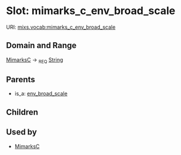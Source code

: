 
# Slot: mimarks_c_env_broad_scale




URI: [mixs.vocab:mimarks_c_env_broad_scale](https://w3id.org/mixs/vocab/mimarks_c_env_broad_scale)


## Domain and Range

[MimarksC](MimarksC.md) ->  <sub>REQ</sub> [String](types/String.md)

## Parents

 *  is_a: [env_broad_scale](env_broad_scale.md)

## Children


## Used by

 * [MimarksC](MimarksC.md)
